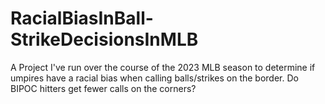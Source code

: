 # RacialBiasInBall-StrikeDecisionsInMLB
A Project I've run over the course of the 2023 MLB season to determine if umpires have a racial bias when calling balls/strikes on the border. Do BIPOC hitters get fewer calls on the corners?

